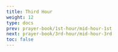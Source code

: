 ```yaml
---
title: Third Hour
weight: 12
type: docs
prev: prayer-book/1st-hour/mid-hour-1st
next: prayer-book/3rd-hour/mid-hour-3rd
toc: false
---
```

